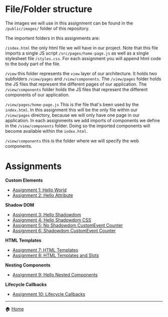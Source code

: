 # File/Folder structure

The images we will use in this assignment can be found in the `/public/images/` folder of this repository.

The importent folders in this assignments are:

`/index.html` the only html file we will have in our project. Note that this file imports a single JS script `/src/pages/home-page.js` as well as a single stylesheet file `/styles.css`. For each assignment you will append html code to the body part of the file.

`/view` this folder represents the `view` layer of our architecture. It holds two subfolders `/view/pages` and `/view/components`. The `/view/pages` folder holds the JS files that represent the different pages of our application. The `/view/components` folder holds the JS files that represent the different components of our application.

`/view/pages/home-page.js` This is the file that's been used by the `index.html`. In this assignment this will be the only file within our `/view/pages` directory, because we will only have one page in our application. In each assignments we add imports of components we define in the `/view/components` folder. Doing so the imported components will become available within the `index.html`.

`/view/components` this is the folder where we will specify the web components.

# Assignments

**Custom Elements**
* [Assignment 1: Hello World](./assignment1.md)
* [Assignment 2: Hello Attribute](./assignment2.md)

**Shadow DOM**
* [Assignment 3: Hello Shadowdom](./assignment3.md)
* [Assignment 4: Hello Shadowdom CSS](./assignment4.md)
* [Assignment 5: No Shadowdom CustomEvent Counter](./assignment5.md)
* [Assignment 6: Shadowdom CustomEvent Counter](./assignment6.md)

**HTML Templates**
* [Assignment 7: HTML Templates](./assignment7.md)
* [Assignment 8: HTML Templates and Slots](./assignment8.md)

**Nesting Components**
* [Assignment 9: Hello Nested Components](./assignment9.md)

**Lifecycle Callbacks**
* [Assignment 10: Lifecycle Callbacks](./assignment10.md)

---

:house: [Home](../../README.md)